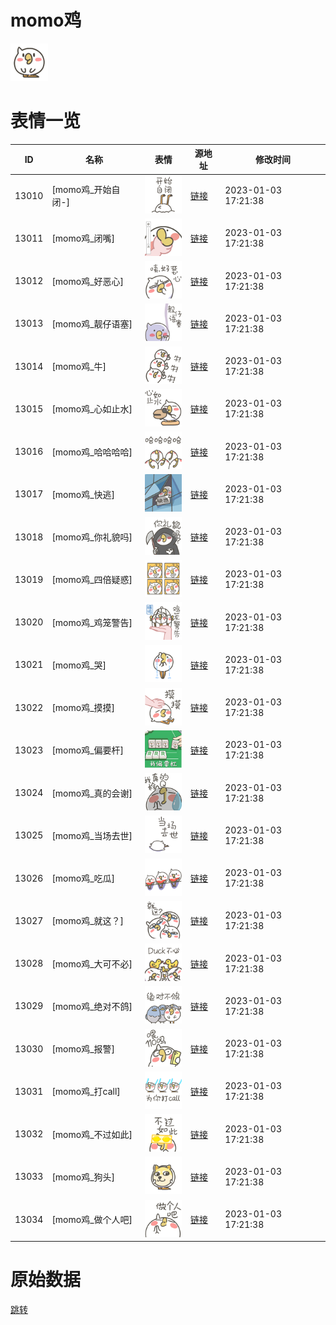 # momo鸡

<img src="./cover.png" height="60" alt="cover" />

# 表情一览

|ID|名称|表情|源地址|修改时间|
|----|----|----|----|----|
|13010|[momo鸡_开始自闭-]|<img src="./pic/013010_%5Bmomo鸡_开始自闭-%5D.png" height="60" alt="开始自闭-"/>|[链接](https://i0.hdslb.com/bfs/garb/item/f48f8f72d22bd9636b747f00fa06d27ae0a3f011.png)|2023-01-03 17:21:38|
|13011|[momo鸡_闭嘴]|<img src="./pic/013011_%5Bmomo鸡_闭嘴%5D.png" height="60" alt="闭嘴"/>|[链接](https://i0.hdslb.com/bfs/garb/item/061ec9a0c984648ed39e6e89525b3a0d39806546.png)|2023-01-03 17:21:38|
|13012|[momo鸡_好恶心]|<img src="./pic/013012_%5Bmomo鸡_好恶心%5D.png" height="60" alt="好恶心"/>|[链接](https://i0.hdslb.com/bfs/garb/item/eed87611a052f3ef6e0675dc69b09d719f7fda1d.png)|2023-01-03 17:21:38|
|13013|[momo鸡_靓仔语塞]|<img src="./pic/013013_%5Bmomo鸡_靓仔语塞%5D.png" height="60" alt="靓仔语塞"/>|[链接](https://i0.hdslb.com/bfs/garb/item/2a43ea664a702e6b94189ab1502e8a3572fbec4d.png)|2023-01-03 17:21:38|
|13014|[momo鸡_牛]|<img src="./pic/013014_%5Bmomo鸡_牛%5D.png" height="60" alt="牛"/>|[链接](https://i0.hdslb.com/bfs/garb/item/186e617df3369b72c10d49dc4ec2217d7abd0bd9.png)|2023-01-03 17:21:38|
|13015|[momo鸡_心如止水]|<img src="./pic/013015_%5Bmomo鸡_心如止水%5D.png" height="60" alt="心如止水"/>|[链接](https://i0.hdslb.com/bfs/garb/item/6a0414d5e4121edf515deac813ca07ac8f0e1396.png)|2023-01-03 17:21:38|
|13016|[momo鸡_哈哈哈哈]|<img src="./pic/013016_%5Bmomo鸡_哈哈哈哈%5D.png" height="60" alt="哈哈哈哈"/>|[链接](https://i0.hdslb.com/bfs/garb/item/50a1026daa25af3e9c21e3b5625ee3004c9ae27b.png)|2023-01-03 17:21:38|
|13017|[momo鸡_快逃]|<img src="./pic/013017_%5Bmomo鸡_快逃%5D.png" height="60" alt="快逃"/>|[链接](https://i0.hdslb.com/bfs/garb/item/0907a8fd7f4f2bee2b55529318c91fd23422236b.png)|2023-01-03 17:21:38|
|13018|[momo鸡_你礼貌吗]|<img src="./pic/013018_%5Bmomo鸡_你礼貌吗%5D.png" height="60" alt="你礼貌吗"/>|[链接](https://i0.hdslb.com/bfs/garb/item/7e3606c11c4dc6b8da35edb41462fa35d94580b3.png)|2023-01-03 17:21:38|
|13019|[momo鸡_四倍疑惑]|<img src="./pic/013019_%5Bmomo鸡_四倍疑惑%5D.png" height="60" alt="四倍疑惑"/>|[链接](https://i0.hdslb.com/bfs/garb/item/fd67f4dd54a01eb502558709f513fb8f7becf4aa.png)|2023-01-03 17:21:38|
|13020|[momo鸡_鸡笼警告]|<img src="./pic/013020_%5Bmomo鸡_鸡笼警告%5D.png" height="60" alt="鸡笼警告"/>|[链接](https://i0.hdslb.com/bfs/garb/item/9eddcbc6ffb01cd080a97ddc810e8aad656f189a.png)|2023-01-03 17:21:38|
|13021|[momo鸡_哭]|<img src="./pic/013021_%5Bmomo鸡_哭%5D.png" height="60" alt="哭"/>|[链接](https://i0.hdslb.com/bfs/garb/item/f52deeca77ed9322b7146c7d5f8041fd2c762544.png)|2023-01-03 17:21:38|
|13022|[momo鸡_摸摸]|<img src="./pic/013022_%5Bmomo鸡_摸摸%5D.png" height="60" alt="摸摸"/>|[链接](https://i0.hdslb.com/bfs/garb/item/d1494411390c5f03d54a58f3fa1d044e5251cda1.png)|2023-01-03 17:21:38|
|13023|[momo鸡_偏要杆]|<img src="./pic/013023_%5Bmomo鸡_偏要杆%5D.png" height="60" alt="偏要杆"/>|[链接](https://i0.hdslb.com/bfs/garb/item/ee5d2d136506a15910905ce9732e72872074b595.png)|2023-01-03 17:21:38|
|13024|[momo鸡_真的会谢]|<img src="./pic/013024_%5Bmomo鸡_真的会谢%5D.png" height="60" alt="真的会谢"/>|[链接](https://i0.hdslb.com/bfs/garb/item/69eeed1927a182224afb46db86a0f1c6501fe2d9.png)|2023-01-03 17:21:38|
|13025|[momo鸡_当场去世]|<img src="./pic/013025_%5Bmomo鸡_当场去世%5D.png" height="60" alt="当场去世"/>|[链接](https://i0.hdslb.com/bfs/garb/item/20267813d4b5627a034bf52ca9326c0960859b6f.png)|2023-01-03 17:21:38|
|13026|[momo鸡_吃瓜]|<img src="./pic/013026_%5Bmomo鸡_吃瓜%5D.png" height="60" alt="吃瓜"/>|[链接](https://i0.hdslb.com/bfs/garb/item/e04263d8c93a122cea9ad50e428762cfdd118603.png)|2023-01-03 17:21:38|
|13027|[momo鸡_就这？]|<img src="./pic/013027_%5Bmomo鸡_就这？%5D.png" height="60" alt="就这？"/>|[链接](https://i0.hdslb.com/bfs/garb/item/64c8c59354ba655b2f39f99fef9783ff1234f57d.png)|2023-01-03 17:21:38|
|13028|[momo鸡_大可不必]|<img src="./pic/013028_%5Bmomo鸡_大可不必%5D.png" height="60" alt="大可不必"/>|[链接](https://i0.hdslb.com/bfs/garb/item/97fa8982a5359dd99609c7a71cb6bf5f96259473.png)|2023-01-03 17:21:38|
|13029|[momo鸡_绝对不鸽]|<img src="./pic/013029_%5Bmomo鸡_绝对不鸽%5D.png" height="60" alt="绝对不鸽"/>|[链接](https://i0.hdslb.com/bfs/garb/item/3b460ada82afb6efdaec3b2c7a550b27c19f966f.png)|2023-01-03 17:21:38|
|13030|[momo鸡_报警]|<img src="./pic/013030_%5Bmomo鸡_报警%5D.png" height="60" alt="报警"/>|[链接](https://i0.hdslb.com/bfs/garb/item/53378e6e408abc40f385b55e9efd3e87052fe57d.png)|2023-01-03 17:21:38|
|13031|[momo鸡_打call]|<img src="./pic/013031_%5Bmomo鸡_打call%5D.png" height="60" alt="打call"/>|[链接](https://i0.hdslb.com/bfs/garb/item/c8cdb8d9e7ab796080ab02de908d786a5abdb0d8.png)|2023-01-03 17:21:38|
|13032|[momo鸡_不过如此]|<img src="./pic/013032_%5Bmomo鸡_不过如此%5D.png" height="60" alt="不过如此"/>|[链接](https://i0.hdslb.com/bfs/garb/item/07c0b656cb3751751f887ade9e579b7e91c278ec.png)|2023-01-03 17:21:38|
|13033|[momo鸡_狗头]|<img src="./pic/013033_%5Bmomo鸡_狗头%5D.png" height="60" alt="狗头"/>|[链接](https://i0.hdslb.com/bfs/garb/item/b0790a5e7b7386830abf10b9a23175b410f008f2.png)|2023-01-03 17:21:38|
|13034|[momo鸡_做个人吧]|<img src="./pic/013034_%5Bmomo鸡_做个人吧%5D.png" height="60" alt="做个人吧"/>|[链接](https://i0.hdslb.com/bfs/garb/item/7448fa9ad082f047f718db875cb7f3228e8d88e4.png)|2023-01-03 17:21:38|

# 原始数据

[跳转](./raw.json)

